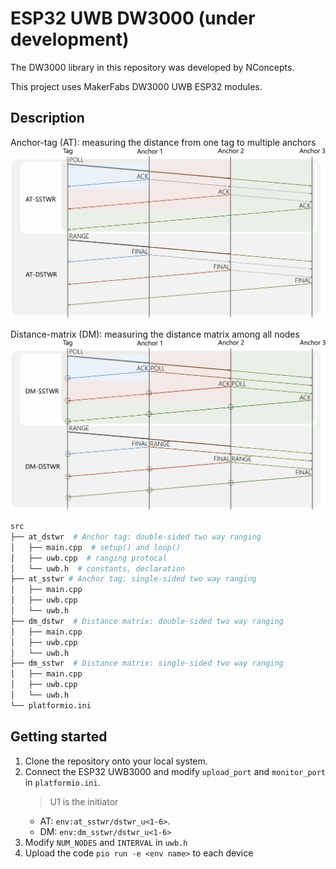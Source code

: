 # ESP32 UWB DW3000 (under development)

The DW3000 library in this repository was developed by NConcepts.

This project uses MakerFabs DW3000 UWB ESP32 modules.

## Description

Anchor-tag (AT): measuring the distance from one tag to multiple anchors
![Anchor tag](fig/AT.png)

Distance-matrix (DM): measuring the distance matrix among all nodes
![Distance matrix](fig/DM.png)

```bash
src
├── at_dstwr  # Anchor tag: double-sided two way ranging
│   ├── main.cpp  # setup() and loop()
│   ├── uwb.cpp  # ranging protocal
│   └── uwb.h  # constants, declaration
├── at_sstwr # Anchor tag: single-sided two way ranging
│   ├── main.cpp
│   ├── uwb.cpp
│   └── uwb.h
├── dm_dstwr  # Distance matrix: double-sided two way ranging
│   ├── main.cpp
│   ├── uwb.cpp
│   └── uwb.h
├── dm_sstwr  # Distance matrix: single-sided two way ranging
│   ├── main.cpp
│   ├── uwb.cpp
│   └── uwb.h
└── platformio.ini
```

## Getting started

1. Clone the repository onto your local system.
2. Connect the ESP32 UWB3000 and modify `upload_port` and `monitor_port` in `platformio.ini`.
    > U1 is the initiator
    - AT: `env:at_sstwr/dstwr_u<1-6>`. 
    - DM: `env:dm_sstwr/dstwr_u<1-6>`
3. Modify `NUM_NODES` and `INTERVAL` in `uwb.h`
4. Upload the code `pio run -e <env name>` to each device
